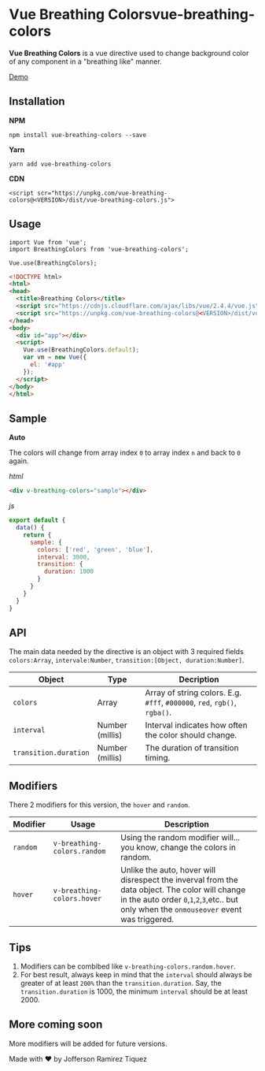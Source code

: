 # Vue Breathing Colorsvue-breathing-colors
**Vue Breathing Colors** is a vue directive used to change background color of any component in a "breathing like" manner.

[Demo](https://mycurelabs.github.io/vue-breathing-colors/)

## Installation

**NPM**

`npm install vue-breathing-colors --save`

**Yarn**

`yarn add vue-breathing-colors`

**CDN**

`<script scr="https://unpkg.com/vue-breathing-colors@<VERSION>/dist/vue-breathing-colors.js">`

## Usage

```javscript
import Vue from 'vue';
import BreathingColors from 'vue-breathing-colors';

Vue.use(BreathingColors);
```

```html
<!DOCTYPE html>
<html>
<head>
  <title>Breathing Colors</title>
  <script src="https://cdnjs.cloudflare.com/ajax/libs/vue/2.4.4/vue.js"></script>
  <script src="https://unpkg.com/vue-breathing-colors@<VERSION>/dist/vue-breathing-colors.js"></script>
</head>
<body>
  <div id="app"></div>
  <script>
    Vue.use(BreathingColors.default);
    var vm = new Vue({
      el: '#app'
    });
  </script>
</body>
</html>
```

## Sample

**Auto**

The colors will change from array index `0` to array index `n` and back to `0` again.

*html*
```html
<div v-breathing-colors="sample"></div>
```

*js*
```javascript
export default {
  data() {
    return {
      sample: {
        colors: ['red', 'green', 'blue'],
        interval: 3000,
        transition: {
          duration: 1000
        }
      }
    }
  }
}
```

## API

The main data needed by the directive is an object with 3 required fields `colors:Array`, `intervale:Number`, `transition:[Object, duration:Number]`.

| Object | Type | Decription |
| ------ | ---- | ---------- |
| `colors` | Array | Array of string colors. E.g. `#fff`, `#000000`, `red`, `rgb()`, `rgba()`.
| `interval` | Number (millis) | Interval indicates how often the color should change. |
| `transition.duration` | Number (millis) | The duration of transition timing. |

## Modifiers

There 2 modifiers for this version, the `hover` and `random`.

| Modifier | Usage | Description |
| -------- | ----- | ----------- |
| `random` | `v-breathing-colors.random` | Using the random modifier will... you know, change the colors in random. |
| `hover` | `v-breathing-colors.hover` | Unlike the auto, hover will disrespect the inverval from the data object. The color will change in the auto order `0`,`1`,`2`,`3`,etc.. but only when the `onmouseover` event was triggered. |

## Tips

1. Modifiers can be combibed like `v-breathing-colors.random.hover`.
2. For best result, always keep in mind that the `interval` should always be greater of at least `200%` than the `transition.duration`. Say, the `transition.duration` is 1000, the minimum `interval` should be at least 2000.

## More coming soon

More modifiers will be added for future versions. 

Made with :heart: by Jofferson Ramirez Tiquez
